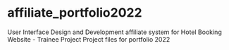 # affiliate_portfolio2022
User Interface Design and Development affiliate system for Hotel Booking Website - Trainee Project
Project files for portfolio 2022

